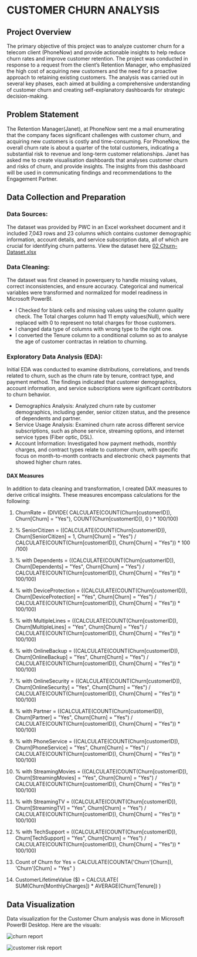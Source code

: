 # CUSTOMER CHURN ANALYSIS 

## Project Overview
The primary objective of this project was to analyze customer churn for a telecom client (PhoneNow) and provide actionable insights to help reduce churn rates and improve customer retention. The project was conducted in response to a request from the client’s Retention Manager, who emphasized the high cost of acquiring new customers and the need for a proactive approach to retaining existing customers.
The analysis was carried out in several key phases, each aimed at building a comprehensive understanding of customer churn and creating self-explanatory dashboards for strategic decision-making.

## Problem Statement
The Retention Manager(Janet), at PhoneNow sent me a mail enumerating that the company faces significant challenges with customer churn, and acquiring new customers is costly and time-consuming. For PhoneNow, the overall churn rate is about a quarter of the total customers, indicating a substantial risk to revenue and long-term customer relationships. Janet has asked me to create visualisation dashboards that analyses customer churn and risks of churn, and provide insights. The insights from this dashboard will be used in communicating findings and recommendations to the Engagement Partner.

## Data Collection and Preparation
### Data Sources: 
The dataset was provided by PWC in an Excel worksheet document and it included 7,043 rows and 23 columns which contains customer demographic information, account details, and service subscription data, all of which are crucial for identifying churn patterns. View the dataset here [02 Churn-Dataset.xlsx](https://github.com/user-attachments/files/17340030/02.Churn-Dataset.xlsx)

### Data Cleaning: 
The dataset was first cleaned in powerquery to handle missing values, correct inconsistencies, and ensure accuracy. Categorical and numerical variables were transformed and  normalized for model readiness in Microsoft PowerBI.

- I Checked for blank cells and missing values using the column quality check. The Total charges column had 11 empty values(Null), which were replaced with 0 to represent no total charges for those customers.
- I changed data type of columns with wrong type to the right one.
- I converted the Tenure column to a conditional column so as to analyse the age of customer contractas in relation to churning. 

### Exploratory Data Analysis (EDA): 
Initial EDA was conducted to examine distributions, correlations, and trends related to churn, such as the churn rate by tenure, contract type, and payment method. The findings indicated that customer demographics, account information, and service subscriptions were significant contributors to churn behavior.
- Demographics Analysis: Analyzed churn rate by customer demographics, including gender, senior citizen status, and the presence of dependents and partner.
- Service Usage Analysis: Examined churn rate across different service subscriptions, such as phone service, streaming options, and internet service types (Fiber optic, DSL).
- Account Information: Investigated how payment methods, monthly charges, and contract types relate to customer churn, with specific focus on month-to-month contracts and 
  electronic check payments that showed higher churn rates.

#### DAX Measures
In addition to data cleaning and transformation, I created DAX measures to derive critical insights. These measures encompass calculations for the following:

1. ChurnRate = 
(DIVIDE(
    CALCULATE(COUNT(Churn[customerID]), Churn[Churn] = "Yes"),
    COUNT(Churn[customerID]),
    0
) * 100/100)

2. % SeniorCitizen = 
((CALCULATE(COUNT(Churn[customerID]), Churn[SeniorCitizen] = 1, Churn[Churn] = "Yes") / 
CALCULATE(COUNT(Churn[customerID]), Churn[Churn] = "Yes")) * 100 /100)

3. % with Dependents = 
((CALCULATE(COUNT(Churn[customerID]), Churn[Dependents] = "Yes", Churn[Churn] = "Yes") / 
CALCULATE(COUNT(Churn[customerID]), Churn[Churn] = "Yes")) * 100/100)

4. % with DeviceProtection = 
((CALCULATE(COUNT(Churn[customerID]), Churn[DeviceProtection] = "Yes", Churn[Churn] = "Yes") / 
CALCULATE(COUNT(Churn[customerID]), Churn[Churn] = "Yes")) * 100/100)

5. % with MultipleLines = 
((CALCULATE(COUNT(Churn[customerID]), Churn[MultipleLines] = "Yes", Churn[Churn] = "Yes") / 
CALCULATE(COUNT(Churn[customerID]), Churn[Churn] = "Yes")) * 100/100)

6. % with OnlineBackup = 
((CALCULATE(COUNT(Churn[customerID]), Churn[OnlineBackup] = "Yes", Churn[Churn] = "Yes") / 
CALCULATE(COUNT(Churn[customerID]), Churn[Churn] = "Yes")) * 100/100)

7. % with OnlineSecurity = 
((CALCULATE(COUNT(Churn[customerID]), Churn[OnlineSecurity] = "Yes", Churn[Churn] = "Yes") / 
CALCULATE(COUNT(Churn[customerID]), Churn[Churn] = "Yes")) * 100/100)

8. % with Partner = 
((CALCULATE(COUNT(Churn[customerID]), Churn[Partner] = "Yes", Churn[Churn] = "Yes") / 
CALCULATE(COUNT(Churn[customerID]), Churn[Churn] = "Yes")) * 100/100)

9. % with PhoneService = 
((CALCULATE(COUNT(Churn[customerID]), Churn[PhoneService] = "Yes", Churn[Churn] = "Yes") / 
CALCULATE(COUNT(Churn[customerID]), Churn[Churn] = "Yes")) * 100/100)

10. % with StreamingMovies = 
((CALCULATE(COUNT(Churn[customerID]), Churn[StreamingMovies] = "Yes", Churn[Churn] = "Yes") / 
CALCULATE(COUNT(Churn[customerID]), Churn[Churn] = "Yes")) * 100/100)

11. % with StreamingTV = 
((CALCULATE(COUNT(Churn[customerID]), Churn[StreamingTV] = "Yes", Churn[Churn] = "Yes") / 
CALCULATE(COUNT(Churn[customerID]), Churn[Churn] = "Yes")) * 100/100)

12. % with TechSupport = 
((CALCULATE(COUNT(Churn[customerID]), Churn[TechSupport] = "Yes", Churn[Churn] = "Yes") / 
CALCULATE(COUNT(Churn[customerID]), Churn[Churn] = "Yes")) * 100/100)

13. Count of Churn for Yes = 
CALCULATE(COUNTA('Churn'[Churn]), 'Churn'[Churn] = "Yes" )

14. CustomerLifetimeValue ($) = 
CALCULATE(
    SUM(Churn[MonthlyCharges]) * AVERAGE(Churn[Tenure])
)

## Data Visualization
Data visualization for the Customer Churn analysis was done in Microsoft PowerBI Desktop. Here are the visuals:

![churn report](https://github.com/user-attachments/assets/1188e86b-fb36-4329-a82a-700ac1b83db0)

![customer risk report](https://github.com/user-attachments/assets/feafc544-8f9b-4f0f-9d20-27c1313b50d1)

